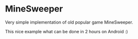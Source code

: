 MineSweeper
===========


Very simple implementation of old popular game MineSweeper.


This nice example what can be done in 2 hours on Android :)
